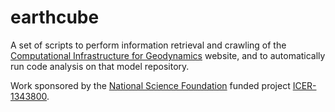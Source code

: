 earthcube
=========
A set of scripts to perform information retrieval and crawling of the 
[Computational Infrastructure for Geodynamics](http://www.geodynamics.org/cig/)
website, and to automatically run code analysis on that model repository.

Work sponsored by the [National Science Foundation](http://www.nsf.gov/) 
funded project [ICER-1343800](http://www.nsf.gov/awardsearch/showAward?AWD_ID=1343800&HistoricalAwards=false).
